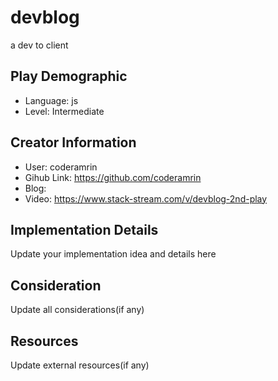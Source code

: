 # devblog

a dev to client

## Play Demographic

- Language: js
- Level: Intermediate

## Creator Information

- User: coderamrin
- Gihub Link: https://github.com/coderamrin
- Blog:
- Video: https://www.stack-stream.com/v/devblog-2nd-play

## Implementation Details

Update your implementation idea and details here

## Consideration

Update all considerations(if any)

## Resources

Update external resources(if any)
